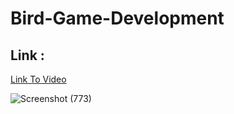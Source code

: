 # Bird-Game-Development
## Link :
[Link To Video](https://drive.google.com/file/d/1ePvfv_sKlp7jH7EEAFl-JjWRYTbkNOVQ/view?usp=sharing)  

![Screenshot (773)](https://github.com/user-attachments/assets/50e3769b-4d94-4611-98f6-68fb6eb6888c)  
